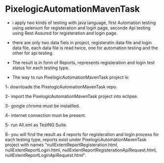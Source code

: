 # PixelogicAutomationMavenTask


* i apply two kinds of testing with java language,
  first Automation testing using selenium for registeration and login page,
  seconde Api testing using Rest Assured for registeration and login page.
  
* there are only two data fiels in project, registeratin data file and login data file,
  each data file is read twice, one for automation testing and the other for api testing. 
  
* The result is in form of Reports, represents registeration and login test status for each testing type. 

* The way to run PixelogicAutomationMavenTask project is:

1- downloade the PixelogicAutomationMavenTask repo.

2- import the PixelogicAutomationMavenTask project into eclipse.

3- google chrome must be instatlled.

4- internet connection must be present.

5- run All.xml as TestNG Suite.

6- you will find the result as 4 reports for registeration and login process for each testing type,
   reports exist under PixelogicAutomationMavenTask project with names 
   "nullExtentReportRegisteration.html, nullExtentReportLogin.html, nullExtentReportRegisterationApiRequest.html,
   nullExtentReportLoginApiRequest.html".
